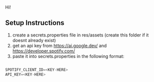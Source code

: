 Hi! 

## Setup Instructions
1. create a secrets.properties file in res/assets (create this folder if it doesnt already exist)
2. get an api key from https://ai.google.dev/ and https://developer.spotify.com/
3. paste it into secrets.properties in the following format:

```python

SPOTIFY_CLIENT_ID=<KEY-HERE> 
API_KEY=<KEY-HERE> 


```

